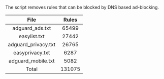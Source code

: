 The script removes rules that can be blocked by DNS based ad-blocking.


| File | Rules |
|:----:|:-----:|
| adguard_ads.txt | 65499 |
| easylist.txt | 27442 |
| adguard_privacy.txt | 26765 |
| easyprivacy.txt | 6287 |
| adguard_mobile.txt | 5082 |
| Total | 131075 |